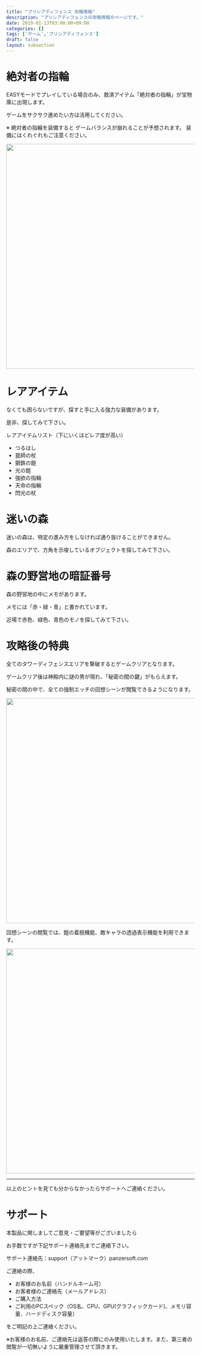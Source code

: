 ```yaml
---
title: "プリシアディフェンス 攻略情報"
description: "プリシアディフェンスの攻略情報のページです。"
date: 2019-01-13T03:00:00+09:00
categories: []
tags: ['ゲーム','プリシアディフェンス']
draft: false
layout: subsection
---
```


<h1>絶対者の指輪</h1>

EASYモードでプレイしている場合のみ、救済アイテム「絶対者の指輪」が宝物庫に出現します。

ゲームをサクサク進めたい方は活用してください。

※ 絶対者の指輪を装備すると
 ゲームバランスが崩れることが予想されます。
 装備にはくれぐれもご注意ください。

<img src="project/priciadefence/images/pricia_zettaisya.jpg" alt="" width="600"/>



<h1>レアアイテム</h1>

なくても困らないですが、探すと手に入る強力な装備があります。

是非、探してみて下さい。

レアアイテムリスト（下にいくほどレア度が高い）

- つるはし
- 罠師の杖
- 鋼鉄の鎧
- 光の鎧
- 強欲の指輪
- 天命の指輪
- 閃光の杖


<h1>迷いの森</h1>

迷いの森は、特定の進み方をしなければ通り抜けることができません。

森のエリアで、方角を示唆しているオブジェクトを探してみて下さい。


<h1>森の野営地の暗証番号</h1>

森の野営地の中にメモがあります。

メモには「赤・緑・青」と書かれています。

近場で赤色、緑色、青色のモノを探してみて下さい。

<h1>攻略後の特典</h1>

全てのタワーディフェンスエリアを撃破するとゲームクリアとなります。

ゲームクリア後は神殿内に謎の男が現れ、「秘密の間の鍵」がもらえます。

秘密の間の中で、全ての強制エッチの回想シーンが閲覧できるようになります。

<img src="project/priciadefence/images/pricia_ending.jpg" alt="" width="600"/>

回想シーンの閲覧では、鎧の着脱機能、敵キャラの透過表示機能を利用できます。

<img src="project/priciadefence/images/pricia_kaisou.jpg" alt="" width="600"/>

<br>
<hr>

以上のヒントを見ても分からなかったらサポートへご連絡ください。

<h1>サポート</h1>

本製品に関しましてご意見・ご要望等がございましたら

お手数ですが下記サポート連絡先までご連絡下さい。

サポート連絡先：support（アットマーク）panzersoft.com

ご連絡の際、

- お客様のお名前（ハンドルネーム可）
- お客者様のご連絡先（メールアドレス）
- ご購入方法
- ご利用のPCスペック（OS名、CPU、GPU(グラフィックカード)、メモリ容量、ハードディスク容量）

をご明記の上ご連絡ください。

※お客様のお名前、ご連絡先は返答の際にのみ使用いたします。また、第三者の閲覧が一切無いように厳重管理させて頂きます。

<!--more-->
